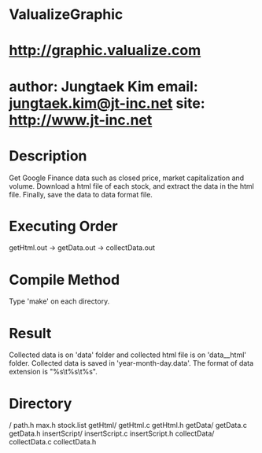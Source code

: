 ValualizeGraphic
==============================

http://graphic.valualize.com
==============================
author: Jungtaek Kim
email: jungtaek.kim@jt-inc.net
site: http://www.jt-inc.net
==============================

Description
==============================
Get Google Finance data such as closed price, market capitalization and volume.
Download a html file of each stock, and extract the data in the html file. Finally, save the data to data format file. 

Executing Order
==============================
getHtml.out -> getData.out -> collectData.out

Compile Method
==============================
Type 'make' on each directory.

Result
==============================
Collected data is on 'data' folder and collected html file is on 'data__html' folder.
Collected data is saved in 'year-month-day.data'. The format of data extension is "%s\t%s\t%s".

Directory
==============================
/
	path.h
	max.h
	stock.list
getHtml/
	getHtml.c
	getHtml.h
getData/
	getData.c
	getData.h
insertScript/
	insertScript.c
	insertScript.h
collectData/
	collectData.c
	collectData.h
